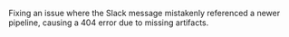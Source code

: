 Fixing an issue where the Slack message mistakenly referenced a newer pipeline, causing a 404 error due to missing artifacts.
